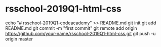 # rsschool-2019Q1-html-css
echo "# rsschool-2019Q1-codeacademy" >> README.md git init git add README.md git commit -m "first commit" git remote add origin https://github.com/your-name/rsschool-2019Q1-html-css.git git push -u origin master
